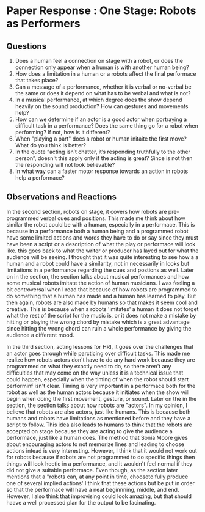 # Paper Response : One Stage: Robots as Performers

## Questions
1. Does a human feel a connection on stage with a robot, or does the connection only appear when a human is with another human being?
2. How does a limitation in a human or a robots affect the final performace that takes place?
3. Can a message of a performance, whether it is verbal or no-verbal be the same or does it depend on what has to be verbal and what is not?
4. In a musical performance, at which degree does the show depend heavily on the sound production? How can gestures and movements help? 
5. How can we determine if an actor is a good actor when portraying a difficult task in a performance? Does the same thing go for a robot when performing? If not, how is it different?
6. When "playing a part" does a robot or human initaite the first move? What do you think is better?
7. In the quote “acting isn’t chatter, it’s responding truthfully to the other person”, doesn't this apply only if the acting is great? Since is not then the responding will not look believable?
8. In what way can a faster motor response towards an action in robots help a performace?

## Observations and Reactions

In the second section, robots on stage, it covers how robots are pre-programmed verbal cues and positions. This made me think about how similar the robot could be with a human, especially in a performace. This is because in a performance both a human being and a programmed robot have some limited actions and words they have to do or say since they must have been a script or a description of what the play or performace will look like. this goes back to what the writer or producer has layed out for what the audience will be seeing. I thought that it was quite interesting to see how a a human and a robot could have a similarity, not in necessarily in looks but limitations in a performance regarding the cues and postions as well. Later on in the section, the section talks about musical performances and how some musical robots imitate the action of human musicians. I was feeling a bit controversal when I read that because of how robots are programmed to do something that a human has made and a human has learned to play. But then again, robots are also made by humans so that makes it seem cool and creative. This is because when a robots 'imitates' a human it does not forget what the rest of the script for the music is, or it does not make a mistake by hitting or playing the wrong chord by mistake which is a great advantage since hitting the wrong chord can ruin a whole performance by giving the audience a different mood.

In the third section, acting lessons for HRI, it goes over the challenges that an actor goes through while parcticing over difficult tasks. This made me realize how robots actors don't have to do any hard work because they are programmed on what they exactly need to do, so there aren't any difficulties that may come on the way unless it is a technical issue that could happen, especially when the timing of when the robot should start performinf isn't clear. Timing is very important in a performace both for the robot as well as the human actors because it initiates when the show will begin when doing the first movement, gesture, or sound. Later on the in the section, the section talks about how robots are "actors". In my opinion, I believe that robots are also actors, just like humans. This is because both humans and robots have limitations as mentioned before and they have a script to follow. This idea also leads to humans to think that the robots are accepted on stage because they are acting to give the audience a performace, just like a human does. The method that Sonia Moore gives about encouraging actors to not memorize lines and leading to choose actions intead is very interesting. However, I think that it would not work out for robots because if robots are not programmed to do specific things then things will look hectic in a performance, and it wouldn't feel normal if they did not give a suitable performace. Even though, as the section later mentions that a "robots can, at any point in time, chooseto fully produce one of several implied actions' I think that these actions but be put in order so that the performace will have a neat beginnning, middle, and end. However, I also think that improvising could look amazing, but that should haave a well processed plan for the output to be facinating.

